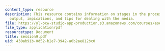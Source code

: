 ```yaml
---
content_type: resource
description: This resource contains information on stages in the process, substantive
  output, impications, and tips for dealing with the media.
file: https://ol-ocw-studio-app-production.s3.amazonaws.com/courses/esd-141-technology-policy-negotiations-spring-2006/438ab91b0d52b2e73942a0b2ae812bc0_session9.pdf
file_type: application/pdf
resourcetype: Document
title: session9.pdf
uid: 438ab91b-0d52-b2e7-3942-a0b2ae812bc0
---
```

